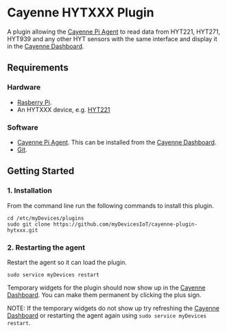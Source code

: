# Cayenne HYTXXX Plugin
A plugin allowing the [Cayenne Pi Agent](https://github.com/myDevicesIoT/Cayenne-Agent) to read data from HYT221, HYT271, HYT939 and any other HYT sensors with the same interface and display it in the [Cayenne Dashboard](https://cayenne.mydevices.com).

## Requirements
### Hardware
* [Rasberry Pi](https://www.raspberrypi.org).
* An HYTXXX device, e.g. [HYT221](https://uk.farnell.com/ist-innovative-sensor-technology/hyt-221/sensor-humidity-digital-w-filter/dp/2191822)

### Software
* [Cayenne Pi Agent](https://github.com/myDevicesIoT/Cayenne-Agent). This can be installed from the [Cayenne Dashboard](https://cayenne.mydevices.com).
* [Git](https://git-scm.com/).

## Getting Started

### 1. Installation

   From the command line run the following commands to install this plugin.
   ```
   cd /etc/myDevices/plugins
   sudo git clone https://github.com/myDevicesIoT/cayenne-plugin-hytxxx.git
   ```
   
### 2. Restarting the agent

   Restart the agent so it can load the plugin.
   ```
   sudo service myDevices restart
   ```
   Temporary widgets for the plugin should now show up in the [Cayenne Dashboard](https://cayenne.mydevices.com). You can make them permanent by clicking the plus sign.

   NOTE: If the temporary widgets do not show up try refreshing the [Cayenne Dashboard](https://cayenne.mydevices.com) or restarting the agent again using `sudo service myDevices restart`.